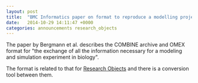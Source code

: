 ```yaml
---
layout: post
title:  "BMC Informatics paper on format to reproduce a modelling project."
date:   2014-10-29 14:11:47 +0000
categories: announcements research_objects
---
```


The paper by Bergmann et al. describes the COMBINE archive and OMEX format for "the exchange of all the information necessary for a modeling and simulation experiment in biology".

The format is related to that for [Research Objects][ro] and there is a conversion tool between them.﻿

[ro]: http://www.researchobject.org/ 

